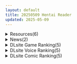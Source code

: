 ```yaml
---
layout: default
title: 20250509 Hentai Reader
updated: 2025-05-09
---
```


<details class='content-parent'>
<summary>
Resources(6)
</summary>
<details class='content-child'>
<summary>
<span class='rss-title'> [官中][RJ01268751][dobuworks] 洗脳アプリで清楚なお嬢様をドスケベ調教するシミュレーション Ver0.1.0 </span> <a class='rss-link' href='https://gmgard.com/gm129205' target='_blank'>&nbsp;</a>
<div class='rss-published'> 🕛 20250508 15:18:20</div>
</summary>
<img src="https://static.gmgard.us/Images/upload/9427081641544675.jpg" /><br /><p>体验版</p>
</details>
<details class='content-child'>
<summary>
<span class='rss-title'> [日系/合集][F.W.ZHolic (FAN)]お隣さんは闇組織に肉体改造された元正義戦隊メンバーでした等38本[巨乳/FGO][5.2G] </span> <a class='rss-link' href='https://gmgard.com/gm129204' target='_blank'>&nbsp;</a>
<div class='rss-published'> 🕛 20250508 15:18:20</div>
</summary>
<img src="https://static.gmgard.us/Images/upload/78062081346496591.jpg" /><br /><p>(C102) [F.W.ZHolic (FAN)] 高嶺の花への告白成功率はゼロの訳 [中国語]
(C103) [F.W.ZHolic (FAN)] 無私的に奉仕する魔法 (葬送のフリーレン) [中国語]
(C97) [F.W.ZHolic (FAN)] オルタちゃん、催眠膨乳クエスト支援中 (Fate Grand Order) [黎欧x新桥月白日语社]
(FF29) [F.W.ZHolic (F</p>
</details>
<details class='content-child'>
<summary>
<span class='rss-title'> [合集] [Sinedahh] 同人动画×2 </span> <a class='rss-link' href='https://gmgard.com/gm129206' target='_blank'>&nbsp;</a>
<div class='rss-published'> 🕛 20250508 13:13:11</div>
</summary>
<img src="https://static.gmgard.us/Images/upload/51567082113114802.jpg" /><br /><p>古见母女没有性交障碍症。</p>
</details>
<details class='content-child'>
<summary>
<span class='rss-title'> [提取动画][RJ105110][らくがき帝国]いもに(完整版) </span> <a class='rss-link' href='https://gmgard.com/gm129201' target='_blank'>&nbsp;</a>
<div class='rss-published'> 🕛 20250508 12:29:48</div>
</summary>
<img src="https://static.gmgard.us/Images/upload/18150071531516118.jpg" /><br /><p>作品内容</p>
</details>
<details class='content-child'>
<summary>
<span class='rss-title'> 【R3670】[无修正][Furry Tails] Furry Hitler 1 + 毛茸茸的希特勒 2 官方中文版 </span> <a class='rss-link' href='https://blog.reimu.net/archives/110042' target='_blank'>&nbsp;</a>
<div class='rss-published'> 🕛 20250508 08:00:49</div>
</summary>
前几天发了不少人兽类的资源，今天超级加倍来发个非人的资源，而且还是特别恶搞的游戏。没错，如标题所写，这次带的是 &#8230; <a class="more-link" href="https://blog.reimu.net/archives/110042">继续阅读<span class="screen-reader-text">【R3670】[无修正][Furry Tails] Furry Hitler 1 + 毛茸茸的希特勒 2 官方中文版</span></a>
</details>
<details class='content-child'>
<summary>
<span class='rss-title'> [SLG/英文][暂无RJ号][Paradise Overlap] 天堂重叠/Paradise Overlap [PC/安卓][百度/1.1G] </span> <a class='rss-link' href='https://gmgard.com/gm129203' target='_blank'>&nbsp;</a>
<div class='rss-published'> 🕛 20250508 05:04:50</div>
</summary>
<img src="https://static.gmgard.us/Images/upload/9629080729596089.jpg" /><br /><p>原名丨Paradise Overlap
版本丨0.6.1.1 VIP
日期丨2024/7/28
语言丨英文
社团丨Paradise Overlap
平台丨Windows Android
RJ号丨暂无
入正丨https://www.patreon.com/ParadiseOverlap</p>
</details>

</details>
<details class='content-parent'>
<summary>
News(2)
</summary>
<details class='content-child'>
<summary>
<span class='rss-title'> 聞腋紳士新作《全裸審訊官》將登Steam，味道稍濃一點的「万引き」情境模擬遊戲 </span> <a class='rss-link' href='https://www.4gamers.com.tw/news/detail/71648/naked-interrogation-simulator-steam-page-open' target='_blank'>&nbsp;</a>
<div class='rss-published'> 🕛 20250508 15:06:46</div>
</summary>
<img src="https://img.4gamers.com.tw/news-image/3129b908-7d69-403b-a042-0cb2e901bf4d.jpg"/>
喜歡味道濃一點的紳士請入
</details>
<details class='content-child'>
<summary>
<span class='rss-title'> 新舊對比評測《上古卷軸IV Remastered》誠意十足，但想玩更多更深入Mod得再等等 </span> <a class='rss-link' href='https://www.4gamers.com.tw/news/detail/71640/the-elder-scrolls-iv-oblivion-remastered-review' target='_blank'>&nbsp;</a>
<div class='rss-published'> 🕛 20250508 12:59:04</div>
</summary>
<img src="https://img.4gamers.com.tw/news-image/de14b2d2-2db5-437a-a1dd-b8a0634612a6.jpg"/>
UE5畫面無可挑剔
</details>

</details>
<details class='content-parent'>
<summary>
DLsite Game Ranking(5)
</summary>
<details class='content-child'>
<summary>
<span class='rss-title'> マジカルエンジェル フェアリープリンセス [UMAI NEKO] </span> <a class='rss-link' href='https://www.dlsite.com/maniax/work/=/product_id/RJ01351733.html' target='_blank'>&nbsp;</a>
<div class='rss-published'> 🕛 20250509 13:17:51</div>
</summary>
<img src ="http://img.dlsite.jp/modpub/images2/work/doujin/RJ01352000/RJ01351733_img_main.jpg"/><br/>正体不明の怪獣集団を倒すため、フェアリープリンセスが出撃する。 しかし、敗北すれば欲望が溢れるモンスターたちの玩具にされてしまうかも… エッチなイベント満載のベルトスクロールアクションゲーム!
</details>
<details class='content-child'>
<summary>
<span class='rss-title'> 鬼っ子孕ませ祭り [フジザクラワークス] </span> <a class='rss-link' href='https://www.dlsite.com/maniax/work/=/product_id/RJ01388052.html' target='_blank'>&nbsp;</a>
<div class='rss-published'> 🕛 20250509 13:17:51</div>
</summary>
<img src ="http://img.dlsite.jp/modpub/images2/work/doujin/RJ01389000/RJ01388052_img_main.jpg"/><br/>Live2dでヌルヌル動くシミュレーションゲーム!ぼくの使命は・・・鬼の子を百人作ること!?
</details>
<details class='content-child'>
<summary>
<span class='rss-title'> Sexchmia～夢と始まりの錬金術～ [Moon Light Hill] </span> <a class='rss-link' href='https://www.dlsite.com/maniax/work/=/product_id/RJ01339201.html' target='_blank'>&nbsp;</a>
<div class='rss-published'> 🕛 20250509 13:17:51</div>
</summary>
<img src ="http://img.dlsite.jp/modpub/images2/work/doujin/RJ01340000/RJ01339201_img_main.jpg"/><br/>錬金術×エロRPG! ある日、錬金術師ラピスが手に入れた『錬金術の真髄』と書かれた本。智恵と知識を手に入れて彼女の夢は回り始める。素材を手に入れて、恥ずかしいことにも耐えつつ、クラフト&セックス! Let's alchemy!!
</details>
<details class='content-child'>
<summary>
<span class='rss-title'> PIXEL CALL GIRLS -REI- [Milk Engine] </span> <a class='rss-link' href='https://www.dlsite.com/maniax/work/=/product_id/RJ01167615.html' target='_blank'>&nbsp;</a>
<div class='rss-published'> 🕛 20250509 13:17:51</div>
</summary>
<img src ="http://img.dlsite.jp/modpub/images2/work/doujin/RJ01168000/RJ01167615_img_main.jpg"/><br/>ぬるぬるドット絵アニメで表現される爆乳えっちアニメ集。どこかで見た巫女さんとのデリヘル体験ゲーム風味を添えて。
</details>
<details class='content-child'>
<summary>
<span class='rss-title'> 【中英日】SiNiSistar2 [ウー] </span> <a class='rss-link' href='https://www.dlsite.com/maniax/work/=/product_id/RJ01169914.html' target='_blank'>&nbsp;</a>
<div class='rss-published'> 🕛 20250509 13:17:51</div>
</summary>
<img src ="http://img.dlsite.jp/modpub/images2/work/doujin/RJ01170000/RJ01169914_img_main.jpg"/><br/>一款以“被敌人打倒时的绝望感、对毁灭·死亡的憧憬、被虐的官能”为主题的简单动作角色扮演游戏。以被诅咒的城镇和周边地区为舞台，玩家将扮演驱除魔物的修女进行战斗。
</details>

</details>
<details class='content-parent'>
<summary>
DLsite Voice Ranking(5)
</summary>
<details class='content-child'>
<summary>
<span class='rss-title'> 【6/4まで早期購入特典付属！】ボリュームMAX！地獄級射精禁止オナニーサポートREBOOT♡ 悪い子たちにボコボコにされる音声 [B-bishop] </span> <a class='rss-link' href='https://www.dlsite.com/maniax/work/=/product_id/RJ01382043.html' target='_blank'>&nbsp;</a>
<div class='rss-published'> 🕛 20250509 13:17:54</div>
</summary>
<img src ="http://img.dlsite.jp/modpub/images2/work/doujin/RJ01383000/RJ01382043_img_main.jpg"/><br/>3人の悪い子に意地悪されて、射精禁止オナニーをさせられる音声です。難易度選択、射精パート選択可能。バイノーラル収録作品。
</details>
<details class='content-child'>
<summary>
<span class='rss-title'> 【早期購入特典付き】甘フェラご奉仕天使さん～押しかけ天使が一滴残らずねっとりどぴゅ～っと搾ってくれる求愛おくちご奉仕～ [こむらがえり] </span> <a class='rss-link' href='https://www.dlsite.com/maniax/work/=/product_id/RJ01373363.html' target='_blank'>&nbsp;</a>
<div class='rss-published'> 🕛 20250509 13:17:54</div>
</summary>
<img src ="http://img.dlsite.jp/modpub/images2/work/doujin/RJ01374000/RJ01373363_img_main.jpg"/><br/>甘くてあざとい♪押しかけ天使の媚びっ媚びおくちご奉仕♪優しくおくちで剥いてくれる愛情フェラに、甘やかしたっぷりな甘々フェラ解説など…天使様の愛(おくち)は止まらない♪そして時にはマゾ甘やかし大好きなドスケベ堕天使に♪指輪っかちん皮剥き、媚びまくり心情代弁嘘喘ぎ…もちろん、妊娠希望の生ハメえっちに、密着媚び媚びな子作りおほ声セックスだって…♪『あなたはどんなファム(天使)に愛されますか?』CV.陽向葵ゅか様
</details>
<details class='content-child'>
<summary>
<span class='rss-title'> 【オナペット調教×全編オホ声】軽い気持ちでパパ活始めた少女をオナペットにする話 [studio'K] </span> <a class='rss-link' href='https://www.dlsite.com/maniax/work/=/product_id/RJ01375819.html' target='_blank'>&nbsp;</a>
<div class='rss-published'> 🕛 20250509 13:17:54</div>
</summary>
<img src ="http://img.dlsite.jp/modpub/images2/work/doujin/RJ01376000/RJ01375819_img_main.jpg"/><br/>アプリで知り合ったパパ活女子と待ち合わせているあなた。  「あのっ…き、今日のお相手の方ですか…?」 そう声を掛けられ振り向くと、髪を派手な色に染めて見るからに地雷系の出で立ちの女の子が近寄ってきたが、どうも見た目の割にキョドり気味でパパ活慣れしているようには見えない。 そんな彼女を自分好みのオナペットに調教していく...。
</details>
<details class='content-child'>
<summary>
<span class='rss-title'> ✅5/14まで早期限定特典✅【密着淫語囁き】メンヘラ×逆レ×強○妊活 ～連続膣内射精でパパ確定♪ 絶対絶対ぜ～ったい逃がさないからねっ♡～【KU100】 [失楽少女] </span> <a class='rss-link' href='https://www.dlsite.com/maniax/work/=/product_id/RJ01366853.html' target='_blank'>&nbsp;</a>
<div class='rss-published'> 🕛 20250509 13:17:54</div>
</summary>
<img src ="http://img.dlsite.jp/modpub/images2/work/doujin/RJ01367000/RJ01366853_img_main.jpg"/><br/>メンヘラ後輩がだ～い好きなあなたを逆レ○プ♡ パパになるまで、何度でも孕ませ中出しで強○妊活♡ CV.みもりあいの様
</details>
<details class='content-child'>
<summary>
<span class='rss-title'> 甘やかし上手のお姉さん エッチなご奉仕&逆転SEX [東京録音堂] </span> <a class='rss-link' href='https://www.dlsite.com/maniax/work/=/product_id/RJ01369782.html' target='_blank'>&nbsp;</a>
<div class='rss-published'> 🕛 20250509 13:17:54</div>
</summary>
<img src ="http://img.dlsite.jp/modpub/images2/work/doujin/RJ01370000/RJ01369782_img_main.jpg"/><br/>いつも甘やかしてくれる年上彼女を、マゾメス自覚させよう！
</details>

</details>
<details class='content-parent'>
<summary>
DLsite Comic Ranking(5)
</summary>
<details class='content-child'>
<summary>
<span class='rss-title'> かわいい かわいい かわいい [性文化研] </span> <a class='rss-link' href='https://www.dlsite.com/maniax/work/=/product_id/RJ01389229.html' target='_blank'>&nbsp;</a>
<div class='rss-published'> 🕛 20250509 13:17:55</div>
</summary>
<img src ="http://img.dlsite.jp/modpub/images2/work/doujin/RJ01390000/RJ01389229_img_main.jpg"/><br/>かわいい
</details>
<details class='content-child'>
<summary>
<span class='rss-title'> 通勤道中であの娘がみだらな行為をしてくるまとめ話 [嘘つき屋] </span> <a class='rss-link' href='https://www.dlsite.com/maniax/work/=/product_id/RJ01144999.html' target='_blank'>&nbsp;</a>
<div class='rss-published'> 🕛 20250509 13:17:55</div>
</summary>
<img src ="http://img.dlsite.jp/modpub/images2/work/doujin/RJ01145000/RJ01144999_img_main.jpg"/><br/>通勤中に女の子達とえっちな事をする総集編作品
</details>
<details class='content-child'>
<summary>
<span class='rss-title'> 【日文版】色情宾果是什么鬼啊… [あきや] </span> <a class='rss-link' href='https://www.dlsite.com/maniax/work/=/product_id/RJ01329689.html' target='_blank'>&nbsp;</a>
<div class='rss-published'> 🕛 20250509 13:17:55</div>
</summary>
<img src ="http://img.dlsite.jp/modpub/images2/work/doujin/RJ01330000/RJ01329689_img_main.jpg"/><br/>色情宾果到底是什么东西啊…
</details>
<details class='content-child'>
<summary>
<span class='rss-title'> 聖女種馬化計画 ～ふたなりを生やされた聖女が魔族たちのパパになるまで～ [聖華快楽書店] </span> <a class='rss-link' href='https://www.dlsite.com/maniax/work/=/product_id/RJ01381702.html' target='_blank'>&nbsp;</a>
<div class='rss-published'> 🕛 20250509 13:17:55</div>
</summary>
<img src ="http://img.dlsite.jp/modpub/images2/work/doujin/RJ01382000/RJ01381702_img_main.jpg"/><br/>つよつよ聖女様にフタナリの淫紋を植え付けて強○発情からの異種姦種付けセックスで快楽堕ちさせる
</details>
<details class='content-child'>
<summary>
<span class='rss-title'> なまオナホ先輩♡ ~ヤリたがりの先輩が後輩くんを煽ったらバッコバコに犯されてめちゃくちゃ射精される話~ [sumomo] </span> <a class='rss-link' href='https://www.dlsite.com/maniax/work/=/product_id/RJ01365103.html' target='_blank'>&nbsp;</a>
<div class='rss-published'> 🕛 20250509 13:17:55</div>
</summary>
<img src ="http://img.dlsite.jp/modpub/images2/work/doujin/RJ01366000/RJ01365103_img_main.jpg"/><br/>セックス大好きな低身長巨乳の先輩が後輩の男の子にオナホにされる漫画です
</details>

</details>
